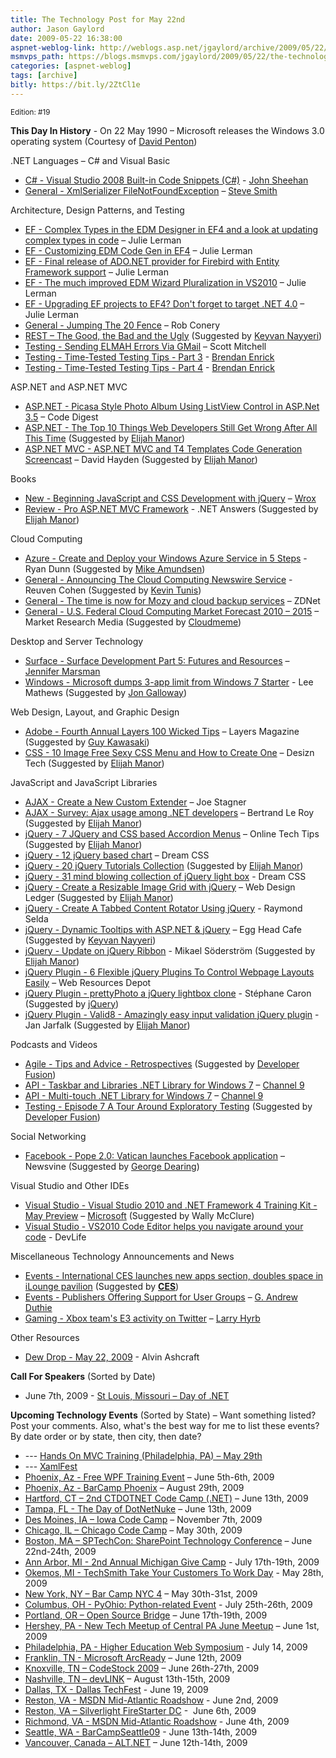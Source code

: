 ```yaml
---
title: The Technology Post for May 22nd
author: Jason Gaylord
date: 2009-05-22 16:38:00
aspnet-weblog-link: http://weblogs.asp.net/jgaylord/archive/2009/05/22/the-technology-post-for-may-22nd.aspx
msmvps_path: https://blogs.msmvps.com/jgaylord/2009/05/22/the-technology-post-for-may-22nd/
categories: [aspnet-weblog]
tags: [archive]
bitly: https://bit.ly/2ZtCl1e
---
```


<small>Edition: #19</small>

**This Day In History** - On 22 May 1990 – Microsoft releases the Windows 3.0 operating system (Courtesy of [David Penton](http://twitter.com/dpenton))

.NET Languages – C# and Visual Basic

- [C# - Visual Studio 2008 Built-in Code Snippets (C#)](http://john-sheehan.com/blog/cheatsheets/visual-studio-2008-csharp-snippets.htm) - [John Sheehan](http://twitter.com/johnsheehan)
- [General - XmlSerializer FileNotFoundException](http://stevesmithblog.com/blog/xmlserializer-filenotfoundexception/) – [Steve Smith](http://twitter.com/ardalis)

Architecture, Design Patterns, and Testing

- [EF - Complex Types in the EDM Designer in EF4 and a look at updating complex types in code](http://www.thedatafarm.com/Blog/2009/05/21/ComplexTypesInTheEDMDesignerInEF4AndALookAtUpdatingComplexTypesInCode.aspx) – Julie Lerman
- [EF - Customizing EDM Code Gen in EF4](http://www.thedatafarm.com/Blog/2009/05/21/CustomizingEDMCodeGenInEF4.aspx) – Julie Lerman
- [EF - Final release of ADO.NET provider for Firebird with Entity Framework support](http://www.thedatafarm.com/Blog/2009/05/22/FinalReleaseOfADONETProviderForFirebirdWithEntityFrameworkSupport.aspx) – Julie Lerman
- [EF - The much improved EDM Wizard Pluralization in VS2010](http://www.thedatafarm.com/Blog/2009/05/21/TheMuchImprovedEDMWizardPluralizationInVS2010.aspx) – Julie Lerman
- [EF - Upgrading EF projects to EF4? Don't forget to target .NET 4.0](http://www.thedatafarm.com/Blog/2009/05/22/UpgradingEFProjectsToEF4DontForgetToTargetNET40.aspx) – Julie Lerman
- [General - Jumping The 20 Fence](http://blog.wekeroad.com/blog/jumping-the-20-fence/) – Rob Conery
- [REST – The Good, the Bad and the Ugly](http://www.infoq.com/news/2009/05/Rest) (Suggested by [Keyvan Nayyeri](http://twitter.com/keyvan))
- [Testing - Sending ELMAH Errors Via GMail](http://scottonwriting.net/sowblog/posts/13845.aspx) – Scott Mitchell
- [Testing - Time-Tested Testing Tips - Part 3](http://brendan.enrick.com/blog/time-tested-testing-tips-part-3/) - [Brendan Enrick](http://twitter.com/brendoneus)
- [Testing - Time-Tested Testing Tips - Part 4](http://brendan.enrick.com/blog/time-tested-testing-tips-ndash-part-4/) - [Brendan Enrick](http://twitter.com/brendoneus)

ASP.NET and ASP.NET MVC

- [ASP.NET - Picasa Style Photo Album Using ListView Control in ASP.Net 3.5](http://www.codedigest.com/Articles/ASPNET/232_Picasa_Style_Photo_Album_Using_ListView_Control_in_ASPNet_35.aspx) – Code Digest
- [ASP.NET - The Top 10 Things Web Developers Still Get Wrong After All This Time](http://weblogs.asp.net/kwangsuh/archive/2009/05/22/the-top-10-things-web-developers-still-get-wrong-after-all-this-time.aspx) (Suggested by [Elijah Manor](elijahmanor))
- [ASP.NET MVC - ASP.NET MVC and T4 Templates Code Generation Screencast](http://www.tampadev.org/News/Details/AspNetMvcT4TemplatesCodeGenerationScreencast) – David Hayden (Suggested by [Elijah Manor](elijahmanor))

Books

- [New - Beginning JavaScript and CSS Development with jQuery](http://www.wrox.com/WileyCDA/WroxTitle/Beginning-JavaScript-and-CSS-Development-with-jQuery.productCd-0470227796.html) – [Wrox](http://twitter.com/wrox)
- [Review - Pro ASP.NET MVC Framework](http://blog.dmbcllc.com/2009/05/22/friday-books-pro-aspnet-mvc-framework/) - .NET Answers (Suggested by [Elijah Manor](elijahmanor))

Cloud Computing

- [Azure - Create and Deploy your Windows Azure Service in 5 Steps](http://dunnry.com/blog/CreateAndDeployYourWindowsAzureServiceIn5Steps.aspx) - Ryan Dunn (Suggested by [Mike Amundsen](http://twitter.com/mamund))
- [General - Announcing The Cloud Computing Newswire Service](http://www.elasticvapor.com/2009/05/announcing-cloud-computing-newswire.html) - Reuven Cohen (Suggested by [Kevin Tunis](http://twitter.com/Tunis))
- [General - The time is now for Mozy and cloud backup services](http://blogs.zdnet.com/BTL/?p=18601) – ZDNet
- [General - U.S. Federal Cloud Computing Market Forecast 2010 – 2015](http://www.marketresearchmedia.com/2009/05/20/us-federal-cloud-computing-market-forecast-2010-2015/) – Market Research Media (Suggested by [Cloudmeme](http://twitter.com/cloudmeme))

Desktop and Server Technology

- [Surface - Surface Development Part 5: Futures and Resources](http://blogs.msdn.com/jennifer/archive/2009/05/22/surface-development-part-5-futures-and-resources.aspx) – [Jennifer Marsman](http://twitter.com/jennifermarsman)
- [Windows - Microsoft dumps 3-app limit from Windows 7 Starter](http://www.downloadsquad.com/2009/05/22/microsoft-dumps-3-app-limit-on-windows-7-starter/) - Lee Mathews (Suggested by [Jon Galloway](http://twitter.com/jongalloway))

Web Design, Layout, and Graphic Design

- [Adobe - Fourth Annual Layers 100 Wicked Tips](http://www.layersmagazine.com/fourth-annual-layers-100-wicked-tips.html) – Layers Magazine (Suggested by [Guy Kawasaki](http://twitter.com/GuyKawasaki))
- [CSS - 10 Image Free Sexy CSS Menu and How to Create One](http://desizntech.info/2009/05/10-image-free-sexy-css-menu-and-how-to-create-one/) – Desizn Tech (Suggested by [Elijah Manor](elijahmanor))

JavaScript and JavaScript Libraries

- [AJAX - Create a New Custom Extender](http://www.asp.net/learn/ajax-videos/video-7259.aspx) – Joe Stagner
- [AJAX - Survey: Ajax usage among .NET developers](http://weblogs.asp.net/bleroy/archive/2009/05/22/survey-ajax-usage-among-net-developers.aspx) – Bertrand Le Roy (Suggested by [Elijah Manor](elijahmanor))
- [jQuery - 7 JQuery and CSS based Accordion Menus](http://www.onlinetechtips.net/2009/05/7-jquery-and-css-based-accordion-menus.html) – Online Tech Tips (Suggested by [Elijah Manor](elijahmanor))
- [jQuery - 12 jQuery based chart](http://www.dreamcss.com/2009/03/12-jquery-based-chart.html) – Dream CSS
- [jQuery - 20 jQuery Tutorials Collection](http://javabyexample.wisdomplug.com/component/content/article/47-javascript/79-jquery-tutorials-collection.html) (Suggested by [Elijah Manor](elijahmanor))
- [jQuery - 31 mind blowing collection of jQuery light box](http://www.dreamcss.com/2009/03/31-mind-blowing-collection-of-jquery.html) - Dream CSS
- [jQuery - Create a Resizable Image Grid with jQuery](http://webdesignledger.com/tutorials/create-a-resizable-image-grid-with-jquery) – Web Design Ledger (Suggested by [Elijah Manor](elijahmanor))
- [jQuery - Create A Tabbed Content Rotator Using jQuery](http://www.raymondselda.com/create-a-tabbed-content-rotator-using-jquery/) - Raymond Selda
- [jQuery - Dynamic Tooltips with ASP.NET & jQuery](http://www.eggheadcafe.com/tutorials/aspnet/d1ebcafd-c051-40e5-bb91-1554532ecf63/dynamic-tooltips-with-asp.aspx) – Egg Head Cafe (Suggested by [Keyvan Nayyeri](http://twitter.com/keyvan))
- [jQuery - Update on jQuery Ribbon](http://weblogs.asp.net/mikaelsoderstrom/archive/2009/05/22/update-on-jquery-ribbon.aspx) - Mikael Söderström (Suggested by [Elijah Manor](elijahmanor))
- [jQuery Plugin - 6 Flexible jQuery Plugins To Control Webpage Layouts Easily](http://www.webresourcesdepot.com/6-flexible-jquery-plugins-to-control-webpage-layouts-easily/) – Web Resources Depot
- [jQuery Plugin - prettyPhoto a jQuery lightbox clone](http://www.no-margin-for-errors.com/projects/prettyPhoto-jquery-lightbox-clone/) - Stéphane Caron (Suggested by [jQuery](http://twitter.com/jquery))
- [jQuery Plugin - Valid8 - Amazingly easy input validation jQuery plugin](http://www.unwrongest.com/projects/valid8/) - Jan Jarfalk (Suggested by [Elijah Manor](elijahmanor))

Podcasts and Videos

- [Agile - Tips and Advice - Retrospectives](http://agiletoolkit.libsyn.com/index.php?post_id=482372) (Suggested by [Developer Fusion](http://www.developerfusion.com/))
- [API - Taskbar and Libraries .NET Library for Windows 7](http://channel9.msdn.com/shows/Continuum/TaskbarLibraryWin7/) – [Channel 9](http://twitter.com/ch9) 
- [API - Multi-touch .NET Library for Windows 7](http://channel9.msdn.com/shows/Continuum/MultitouchLibraryWin7/) – [Channel 9](http://twitter.com/ch9) 
- [Testing - Episode 7 A Tour Around Exploratory Testing](http://www.codingqa.com/index.php?post_id=482513) (Suggested by [Developer Fusion](http://www.developerfusion.com/))

Social Networking

- [Facebook - Pope 2.0: Vatican launches Facebook application](http://www.newsvine.com/_news/2009/05/22/2850789-pope-20-vatican-launches-facebook-application) – Newsvine (Suggested by [George Dearing](http://twitter.com/GeorgeDearing))

Visual Studio and Other IDEs

- [Visual Studio - Visual Studio 2010 and .NET Framework 4 Training Kit - May Preview](http://www.microsoft.com/downloads/details.aspx?FamilyID=752CB725-969B-4732-A383-ED5740F02E93&displaylang=en) – [Microsoft](http://microsoft.com/) (Suggested by Wally McClure)
- [Visual Studio - VS2010 Code Editor helps you navigate around your code](http://blogs.devsource.com/devlife/content/net_general/vs2010_code_editor_helps_you_navigate_around_your_code.html) - DevLife

Miscellaneous Technology Announcements and News

- [Events - International CES launches new apps section, doubles space in iLounge pavilion](http://www.cesweb.org/news/releaseDetail.asp?id=11731) (Suggested by **[CES](http://twitter.com/intlCES)**)
- [Events - Publishers Offering Support for User Groups](http://blogs.msdn.com/gduthie/archive/2009/05/22/publishers-offering-support-for-user-groups.aspx) – [G. Andrew Duthie](http://twitter.com/devhammer)
- [Gaming - Xbox team's E3 activity on Twitter](http://majornelson.com/Twitter.aspx) – [Larry Hyrb](http://twitter.com/majornelson)

Other Resources

- [Dew Drop - May 22, 2009](http://www.alvinashcraft.com/2009/05/22/dew-drop-may-22-2009/) - Alvin Ashcraft

**Call For Speakers** (Sorted by Date)

- June 7th, 2009 - [St Louis, Missouri – Day of .NET](http://stlouisdayofdotnet.com/Speakers.aspx)

**Upcoming Technology Events** (Sorted by State) – Want something listed? Post your comments. Also, what's the best way for me to list these events? By date order or by state, then city, then date?

- \--- [Hands On MVC Training (Philadelphia, PA) – May 29th](http://www.platinumbay.com/blogs/dotneticated/archive/2009/05/18/training-hands-on-introduction-to-asp-net-mvc-development.aspx)
- \--- [XamlFest](http://xamlfestonline.com/)
- [Phoenix, Az - Free WPF Training Event](http://weblogs.asp.net/dwahlin/archive/2009/05/14/free-wpf-training-event-in-phoenix-june-5th-and-6th.aspx) – June 5th-6th, 2009
- [Phoenix, Az - BarCamp Phoenix](http://barcamp.org/BarCampPhoenix) – August 29th, 2009
- [Hartford, CT – 2nd CTDOTNET Code Camp (.NET)](http://ctdotnet.org/codecamp2.aspx) – June 13th, 2009
- [Tampa, FL - The Day of DotNetNuke](http://dayofdnn.com/) – June 13th, 2009
- [Des Moines, IA – Iowa Code Camp](http://iowacodecamp.com/default.aspx) – November 7th, 2009
- [Chicago, IL – Chicago Code Camp](http://chicagocodecamp-blogs.eventbrite.com/) – May 30th, 2009
- [Boston, MA – SPTechCon: SharePoint Technology Conference](http://www.sptechcon.com/) – June 22nd-24th, 2009
- [Ann Arbor, MI - 2nd Annual Michigan Give Camp](http://michigangivecamp.eventbrite.com/) - July 17th-19th, 2009
- [Okemos, MI - TechSmith Take Your Customers To Work Day](http://visuallounge.techsmith.com/2009/05/come_visit_techsmith_may_28_is.html) - May 28th, 2009
- [New York, NY – Bar Camp NYC 4](http://blogs.msdn.com/peterlau/archive/2009/05/20/barcampnyc4-coming-may-30-31st-at-nyu.aspx) – May 30th-31st, 2009
- [Columbus, OH - PyOhio: Python-related Event](http://www.developerfusion.com/event/13421/pyohio/) - July 25th-26th, 2009
- [Portland, OR – Open Source Bridge](http://www.developerfusion.com/event/12569/open-source-bridge/) – June 17th-19th, 2009
- [Hershey, PA - New Tech Meetup of Central PA June Meetup](http://www.meetup.com/New-Tech-Meetup-of-Central-PA/calendar/10338394/) – June 1st, 2009
- [Philadelphia, PA - Higher Education Web Symposium](http://www.developerfusion.com/event/11332/higher-education-web-symposium/) - July 14, 2009
- [Franklin, TN - Microsoft ArcReady](http://www.developerfusion.com/event/12322/microsoft-arcready/) – June 12th, 2009
- [Knoxville, TN – CodeStock 2009](http://www.codestock.org/) – June 26th-27th, 2009
- [Nashville, TN – devLINK](http://devlink.net/) – August 13th-15th, 2009
- [Dallas, TX - Dallas TechFest](http://www.developerfusion.com/event/12258/dallas-techfest/) - June 19, 2009
- [Reston, VA - MSDN Mid-Atlantic Roadshow](http://blogs.msdn.com/gduthie/archive/2009/05/21/msdn-mid-atlantic-roadshows-reston-and-richmond.aspx) - June 2nd, 2009
- [Reston, VA – Silverlight FireStarter DC](http://franksworld.com/blog/archive/2009/05/06/11482.aspx) -  June 6th, 2009
- [Richmond, VA - MSDN Mid-Atlantic Roadshow](http://blogs.msdn.com/gduthie/archive/2009/05/21/msdn-mid-atlantic-roadshows-reston-and-richmond.aspx) - June 4th, 2009
- [Seattle, WA - BarCampSeattle09](http://barcampseattle-09.pathable.com/) - June 13th-14th, 2009
- [Vancouver, Canada – ALT.NET](http://www.altnetconfcanada.com/home/index.castle) – June 12th-14th, 2009